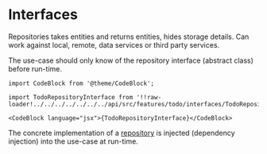 # Interfaces

Repositories takes entities and returns entities, hides storage details. Can work against local, remote, data services or third party services.

The use-case should only know of the repository interface (abstract class) before run-time. 

```mdx-code-block
import CodeBlock from '@theme/CodeBlock';

import TodoRepositoryInterface from '!!raw-loader!../../../../../../../api/src/features/todo/interfaces/TodoRepositoryInterface.py';

<CodeBlock language="jsx">{TodoRepositoryInterface}</CodeBlock>
```

The concrete implementation of a [repository](/docs/contributing/development-guide/api-architecture#repositories) is injected (dependency injection) into the use-case at run-time. 
